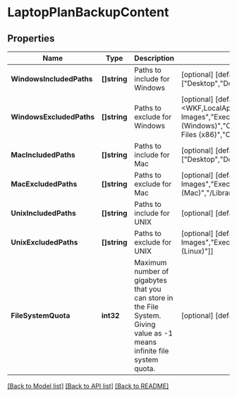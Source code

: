 # LaptopPlanBackupContent

## Properties
Name | Type | Description | Notes
------------ | ------------- | ------------- | -------------
**WindowsIncludedPaths** | **[]string** | Paths to include for Windows | [optional] [default to ["Desktop","Documents","MigrationAssistant"]]
**WindowsExcludedPaths** | **[]string** | Paths to exclude for Windows | [optional] [default to ["<WKF,AppData>","<WKF,LocalAppData>","Disk Images","Executable","Temporary Files (Windows)","C:\\Program Files","C:\\Program Files (x86)","C:\\Windows"]]
**MacIncludedPaths** | **[]string** | Paths to include for Mac | [optional] [default to ["Desktop","Documents","MigrationAssistant"]]
**MacExcludedPaths** | **[]string** | Paths to exclude for Mac | [optional] [default to ["Disk Images","Executable","Temporary Files (Mac)","/Library","<WKF,Library>"]]
**UnixIncludedPaths** | **[]string** | Paths to include for UNIX | [optional] [default to ["Desktop","Documents"]]
**UnixExcludedPaths** | **[]string** | Paths to exclude for UNIX | [optional] [default to ["Disk Images","Executable","Temporary Files (Linux)"]]
**FileSystemQuota** | **int32** | Maximum number of gigabytes that you can store in the File System. Giving value as -1 means infinite file system quota. | [optional] [default to -1]

[[Back to Model list]](../README.md#documentation-for-models) [[Back to API list]](../README.md#documentation-for-api-endpoints) [[Back to README]](../README.md)

